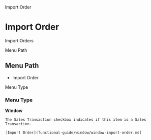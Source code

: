 
Import Order
# Import Order


Import Orders

Menu Path
## Menu Path



- Import Order

Menu Type
### Menu Type

**Window**

```
The Sales Transaction checkbox indicates if this item is a Sales Transaction.
```

```
[Import Order](functional-guide/window/window-import-order.md)
```